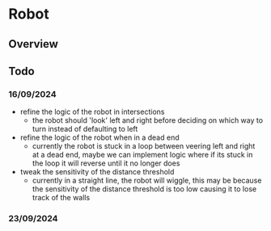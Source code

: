 # Robot
## Overview
## Todo
### 16/09/2024
- refine the logic of the robot in intersections
    - the robot should 'look' left and right before deciding on which way  to turn instead of defaulting to left
- refine the logic of the robot when in a dead end
    - currently the robot is stuck in a loop between veering left and right 
      at a dead end, maybe we can implement logic where if its stuck in the loop it will reverse until it no longer does
- tweak the sensitivity of the distance threshold
    - currently in a straight line, the robot will wiggle, this may be because the sensitivity of the distance threshold is too low causing it to lose track of the walls
### 23/09/2024
